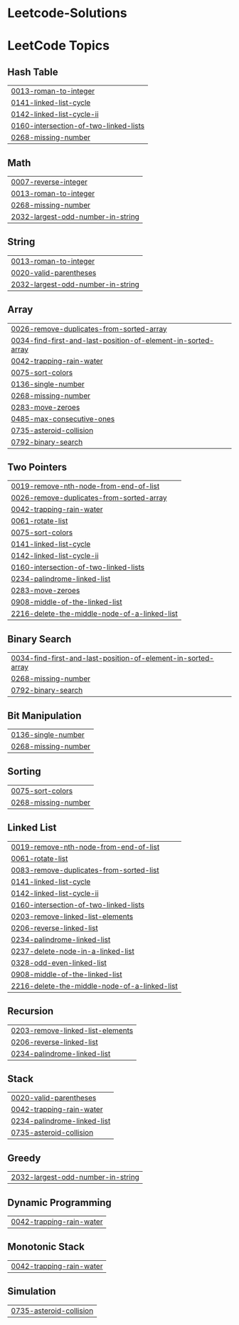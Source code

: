 # Leetcode-Solutions
<!---LeetCode Topics Start-->
# LeetCode Topics
## Hash Table
|  |
| ------- |
| [0013-roman-to-integer](https://github.com/yashysinghal2463/Leetcode-Solutions/tree/master/0013-roman-to-integer) |
| [0141-linked-list-cycle](https://github.com/yashysinghal2463/Leetcode-Solutions/tree/master/0141-linked-list-cycle) |
| [0142-linked-list-cycle-ii](https://github.com/yashysinghal2463/Leetcode-Solutions/tree/master/0142-linked-list-cycle-ii) |
| [0160-intersection-of-two-linked-lists](https://github.com/yashysinghal2463/Leetcode-Solutions/tree/master/0160-intersection-of-two-linked-lists) |
| [0268-missing-number](https://github.com/yashysinghal2463/Leetcode-Solutions/tree/master/0268-missing-number) |
## Math
|  |
| ------- |
| [0007-reverse-integer](https://github.com/yashysinghal2463/Leetcode-Solutions/tree/master/0007-reverse-integer) |
| [0013-roman-to-integer](https://github.com/yashysinghal2463/Leetcode-Solutions/tree/master/0013-roman-to-integer) |
| [0268-missing-number](https://github.com/yashysinghal2463/Leetcode-Solutions/tree/master/0268-missing-number) |
| [2032-largest-odd-number-in-string](https://github.com/yashysinghal2463/Leetcode-Solutions/tree/master/2032-largest-odd-number-in-string) |
## String
|  |
| ------- |
| [0013-roman-to-integer](https://github.com/yashysinghal2463/Leetcode-Solutions/tree/master/0013-roman-to-integer) |
| [0020-valid-parentheses](https://github.com/yashysinghal2463/Leetcode-Solutions/tree/master/0020-valid-parentheses) |
| [2032-largest-odd-number-in-string](https://github.com/yashysinghal2463/Leetcode-Solutions/tree/master/2032-largest-odd-number-in-string) |
## Array
|  |
| ------- |
| [0026-remove-duplicates-from-sorted-array](https://github.com/yashysinghal2463/Leetcode-Solutions/tree/master/0026-remove-duplicates-from-sorted-array) |
| [0034-find-first-and-last-position-of-element-in-sorted-array](https://github.com/yashysinghal2463/Leetcode-Solutions/tree/master/0034-find-first-and-last-position-of-element-in-sorted-array) |
| [0042-trapping-rain-water](https://github.com/yashysinghal2463/Leetcode-Solutions/tree/master/0042-trapping-rain-water) |
| [0075-sort-colors](https://github.com/yashysinghal2463/Leetcode-Solutions/tree/master/0075-sort-colors) |
| [0136-single-number](https://github.com/yashysinghal2463/Leetcode-Solutions/tree/master/0136-single-number) |
| [0268-missing-number](https://github.com/yashysinghal2463/Leetcode-Solutions/tree/master/0268-missing-number) |
| [0283-move-zeroes](https://github.com/yashysinghal2463/Leetcode-Solutions/tree/master/0283-move-zeroes) |
| [0485-max-consecutive-ones](https://github.com/yashysinghal2463/Leetcode-Solutions/tree/master/0485-max-consecutive-ones) |
| [0735-asteroid-collision](https://github.com/yashysinghal2463/Leetcode-Solutions/tree/master/0735-asteroid-collision) |
| [0792-binary-search](https://github.com/yashysinghal2463/Leetcode-Solutions/tree/master/0792-binary-search) |
## Two Pointers
|  |
| ------- |
| [0019-remove-nth-node-from-end-of-list](https://github.com/yashysinghal2463/Leetcode-Solutions/tree/master/0019-remove-nth-node-from-end-of-list) |
| [0026-remove-duplicates-from-sorted-array](https://github.com/yashysinghal2463/Leetcode-Solutions/tree/master/0026-remove-duplicates-from-sorted-array) |
| [0042-trapping-rain-water](https://github.com/yashysinghal2463/Leetcode-Solutions/tree/master/0042-trapping-rain-water) |
| [0061-rotate-list](https://github.com/yashysinghal2463/Leetcode-Solutions/tree/master/0061-rotate-list) |
| [0075-sort-colors](https://github.com/yashysinghal2463/Leetcode-Solutions/tree/master/0075-sort-colors) |
| [0141-linked-list-cycle](https://github.com/yashysinghal2463/Leetcode-Solutions/tree/master/0141-linked-list-cycle) |
| [0142-linked-list-cycle-ii](https://github.com/yashysinghal2463/Leetcode-Solutions/tree/master/0142-linked-list-cycle-ii) |
| [0160-intersection-of-two-linked-lists](https://github.com/yashysinghal2463/Leetcode-Solutions/tree/master/0160-intersection-of-two-linked-lists) |
| [0234-palindrome-linked-list](https://github.com/yashysinghal2463/Leetcode-Solutions/tree/master/0234-palindrome-linked-list) |
| [0283-move-zeroes](https://github.com/yashysinghal2463/Leetcode-Solutions/tree/master/0283-move-zeroes) |
| [0908-middle-of-the-linked-list](https://github.com/yashysinghal2463/Leetcode-Solutions/tree/master/0908-middle-of-the-linked-list) |
| [2216-delete-the-middle-node-of-a-linked-list](https://github.com/yashysinghal2463/Leetcode-Solutions/tree/master/2216-delete-the-middle-node-of-a-linked-list) |
## Binary Search
|  |
| ------- |
| [0034-find-first-and-last-position-of-element-in-sorted-array](https://github.com/yashysinghal2463/Leetcode-Solutions/tree/master/0034-find-first-and-last-position-of-element-in-sorted-array) |
| [0268-missing-number](https://github.com/yashysinghal2463/Leetcode-Solutions/tree/master/0268-missing-number) |
| [0792-binary-search](https://github.com/yashysinghal2463/Leetcode-Solutions/tree/master/0792-binary-search) |
## Bit Manipulation
|  |
| ------- |
| [0136-single-number](https://github.com/yashysinghal2463/Leetcode-Solutions/tree/master/0136-single-number) |
| [0268-missing-number](https://github.com/yashysinghal2463/Leetcode-Solutions/tree/master/0268-missing-number) |
## Sorting
|  |
| ------- |
| [0075-sort-colors](https://github.com/yashysinghal2463/Leetcode-Solutions/tree/master/0075-sort-colors) |
| [0268-missing-number](https://github.com/yashysinghal2463/Leetcode-Solutions/tree/master/0268-missing-number) |
## Linked List
|  |
| ------- |
| [0019-remove-nth-node-from-end-of-list](https://github.com/yashysinghal2463/Leetcode-Solutions/tree/master/0019-remove-nth-node-from-end-of-list) |
| [0061-rotate-list](https://github.com/yashysinghal2463/Leetcode-Solutions/tree/master/0061-rotate-list) |
| [0083-remove-duplicates-from-sorted-list](https://github.com/yashysinghal2463/Leetcode-Solutions/tree/master/0083-remove-duplicates-from-sorted-list) |
| [0141-linked-list-cycle](https://github.com/yashysinghal2463/Leetcode-Solutions/tree/master/0141-linked-list-cycle) |
| [0142-linked-list-cycle-ii](https://github.com/yashysinghal2463/Leetcode-Solutions/tree/master/0142-linked-list-cycle-ii) |
| [0160-intersection-of-two-linked-lists](https://github.com/yashysinghal2463/Leetcode-Solutions/tree/master/0160-intersection-of-two-linked-lists) |
| [0203-remove-linked-list-elements](https://github.com/yashysinghal2463/Leetcode-Solutions/tree/master/0203-remove-linked-list-elements) |
| [0206-reverse-linked-list](https://github.com/yashysinghal2463/Leetcode-Solutions/tree/master/0206-reverse-linked-list) |
| [0234-palindrome-linked-list](https://github.com/yashysinghal2463/Leetcode-Solutions/tree/master/0234-palindrome-linked-list) |
| [0237-delete-node-in-a-linked-list](https://github.com/yashysinghal2463/Leetcode-Solutions/tree/master/0237-delete-node-in-a-linked-list) |
| [0328-odd-even-linked-list](https://github.com/yashysinghal2463/Leetcode-Solutions/tree/master/0328-odd-even-linked-list) |
| [0908-middle-of-the-linked-list](https://github.com/yashysinghal2463/Leetcode-Solutions/tree/master/0908-middle-of-the-linked-list) |
| [2216-delete-the-middle-node-of-a-linked-list](https://github.com/yashysinghal2463/Leetcode-Solutions/tree/master/2216-delete-the-middle-node-of-a-linked-list) |
## Recursion
|  |
| ------- |
| [0203-remove-linked-list-elements](https://github.com/yashysinghal2463/Leetcode-Solutions/tree/master/0203-remove-linked-list-elements) |
| [0206-reverse-linked-list](https://github.com/yashysinghal2463/Leetcode-Solutions/tree/master/0206-reverse-linked-list) |
| [0234-palindrome-linked-list](https://github.com/yashysinghal2463/Leetcode-Solutions/tree/master/0234-palindrome-linked-list) |
## Stack
|  |
| ------- |
| [0020-valid-parentheses](https://github.com/yashysinghal2463/Leetcode-Solutions/tree/master/0020-valid-parentheses) |
| [0042-trapping-rain-water](https://github.com/yashysinghal2463/Leetcode-Solutions/tree/master/0042-trapping-rain-water) |
| [0234-palindrome-linked-list](https://github.com/yashysinghal2463/Leetcode-Solutions/tree/master/0234-palindrome-linked-list) |
| [0735-asteroid-collision](https://github.com/yashysinghal2463/Leetcode-Solutions/tree/master/0735-asteroid-collision) |
## Greedy
|  |
| ------- |
| [2032-largest-odd-number-in-string](https://github.com/yashysinghal2463/Leetcode-Solutions/tree/master/2032-largest-odd-number-in-string) |
## Dynamic Programming
|  |
| ------- |
| [0042-trapping-rain-water](https://github.com/yashysinghal2463/Leetcode-Solutions/tree/master/0042-trapping-rain-water) |
## Monotonic Stack
|  |
| ------- |
| [0042-trapping-rain-water](https://github.com/yashysinghal2463/Leetcode-Solutions/tree/master/0042-trapping-rain-water) |
## Simulation
|  |
| ------- |
| [0735-asteroid-collision](https://github.com/yashysinghal2463/Leetcode-Solutions/tree/master/0735-asteroid-collision) |
<!---LeetCode Topics End-->